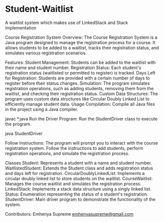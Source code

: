 # Student-Waitlist
A waitlist system which makes use of LinkedStack and Stack implementation

Course Registration System
Overview:
The Course Registration System is a Java program designed to manage the registration process for a course. It allows students to be added to a waitlist, tracks their registration status, and simulates various registration scenarios.

Features:
Student Management: Students can be added to the waitlist with their name and student number.
Registration Status: Each student's registration status (waitlisted or permitted to register) is tracked.
Days Left for Registration: Students are provided with a certain number of days to register before their status changes.
Simulation: The program simulates registration operations, such as adding students, removing them from the waitlist, and checking their registration status.
Custom Data Structures: The program uses custom data structures like Circular Doubly Linked List to efficiently manage student data.
Usage
Compilation: Compile all Java files in the project using a Java compiler.

javac *.java
Run the Driver Program: Run the StudentDriver class to execute the program.

java StudentDriver

Follow Instructions: The program will prompt you to interact with the course registration system. Follow the instructions to add students, perform registration operations, and simulate the registration process.

Classes
Student: Represents a student with a name and student number.
WaitlistedStudent: Extends the Student class and adds registration status and days left for registration.
CircularDoublyLinkedList: Implements a circular doubly linked list to store students on the waitlist.
CourseWaitlist: Manages the course waitlist and simulates the registration process.
LinkedStack: Implements a stack data structure using a singly linked list.
Status: Enumeration representing the status of a student's registration.
StudentDriver: Main driver program to demonstrate the functionality of the system.

Contributors:
Emhenya Supreme
emhenyasupreme@gmail.com 









